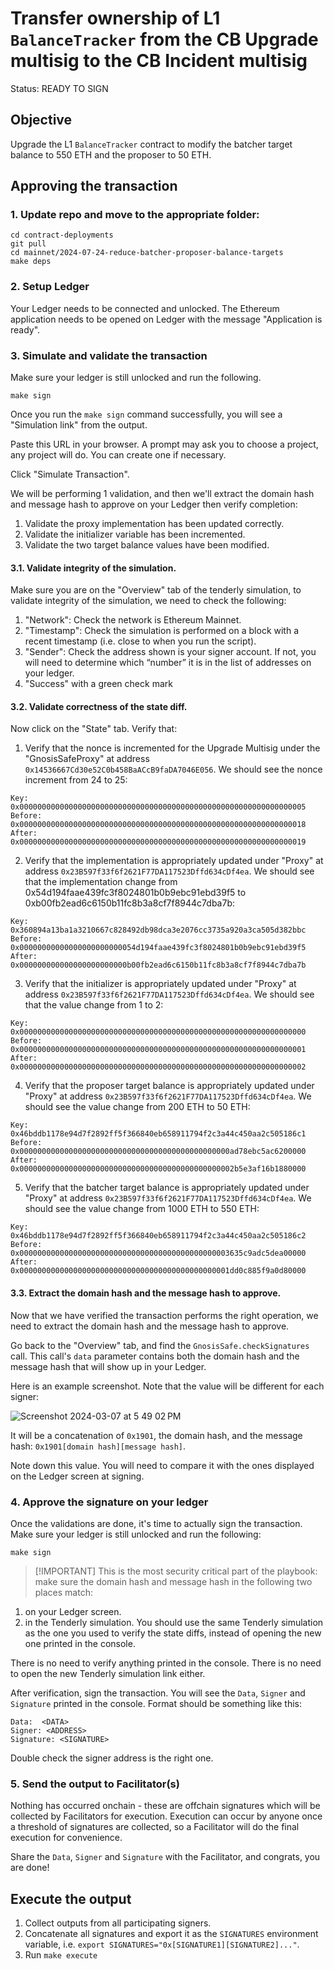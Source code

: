 # Transfer ownership of L1 `BalanceTracker` from the CB Upgrade multisig to the CB Incident multisig 

Status: READY TO SIGN

## Objective

Upgrade the L1 `BalanceTracker` contract to modify the batcher target balance to 550 ETH and the proposer to 50 ETH.

## Approving the transaction

### 1. Update repo and move to the appropriate folder:
```
cd contract-deployments
git pull
cd mainnet/2024-07-24-reduce-batcher-proposer-balance-targets
make deps
```

### 2. Setup Ledger

Your Ledger needs to be connected and unlocked. The Ethereum
application needs to be opened on Ledger with the message "Application
is ready".

### 3. Simulate and validate the transaction

Make sure your ledger is still unlocked and run the following.

``` shell
make sign
```

Once you run the `make sign` command successfully, you will see a "Simulation link" from the output.

Paste this URL in your browser. A prompt may ask you to choose a
project, any project will do. You can create one if necessary.

Click "Simulate Transaction".

We will be performing 1 validation, and then we'll extract the domain hash and
message hash to approve on your Ledger then verify completion:

1. Validate the proxy implementation has been updated correctly.
2. Validate the initializer variable has been incremented.
3. Validate the two target balance values have been modified.


#### 3.1. Validate integrity of the simulation.

Make sure you are on the "Overview" tab of the tenderly simulation, to
validate integrity of the simulation, we need to check the following:

1. "Network": Check the network is Ethereum Mainnet.
2. "Timestamp": Check the simulation is performed on a block with a
   recent timestamp (i.e. close to when you run the script).
3. "Sender": Check the address shown is your signer account. If not,
   you will need to determine which “number” it is in the list of
   addresses on your ledger.
4. "Success" with a green check mark 


#### 3.2. Validate correctness of the state diff.

Now click on the "State" tab. Verify that:

1. Verify that the nonce is incremented for the Upgrade Multisig under the "GnosisSafeProxy" at address `0x14536667Cd30e52C0b458BaACcB9faDA7046E056`. We should see the nonce increment from 24 to 25:

```
Key: 0x0000000000000000000000000000000000000000000000000000000000000005
Before: 0x0000000000000000000000000000000000000000000000000000000000000018
After: 0x0000000000000000000000000000000000000000000000000000000000000019
```

2. Verify that the implementation is appropriately updated under "Proxy" at address `0x23B597f33f6f2621F77DA117523Dffd634cDf4ea`.
We should see that the implementation change from 0x54d194faae439fc3f8024801b0b9ebc91ebd39f5 to 0xb00fb2ead6c6150b11fc8b3a8cf7f8944c7dba7b:

```
Key: 0x360894a13ba1a3210667c828492db98dca3e2076cc3735a920a3ca505d382bbc
Before: 0x00000000000000000000000054d194faae439fc3f8024801b0b9ebc91ebd39f5
After: 0x000000000000000000000000b00fb2ead6c6150b11fc8b3a8cf7f8944c7dba7b
```

3. Verify that the initializer is appropriately updated under "Proxy" at address `0x23B597f33f6f2621F77DA117523Dffd634cDf4ea`.
   We should see that the value change from 1 to 2:

```
Key: 0x0000000000000000000000000000000000000000000000000000000000000000
Before: 0x0000000000000000000000000000000000000000000000000000000000000001
After: 0x0000000000000000000000000000000000000000000000000000000000000002
```

4. Verify that the proposer target balance is appropriately updated under "Proxy" at address `0x23B597f33f6f2621F77DA117523Dffd634cDf4ea`.
   We should see the value change from 200 ETH to 50 ETH:

```
Key: 0x46bddb1178e94d7f2892ff5f366840eb658911794f2c3a44c450aa2c505186c1
Before: 0x00000000000000000000000000000000000000000000000ad78ebc5ac6200000
After: 0x000000000000000000000000000000000000000000000002b5e3af16b1880000
```

5. Verify that the batcher target balance is appropriately updated under "Proxy" at address `0x23B597f33f6f2621F77DA117523Dffd634cDf4ea`.
   We should see the value change from 1000 ETH to 550 ETH:

```
Key: 0x46bddb1178e94d7f2892ff5f366840eb658911794f2c3a44c450aa2c505186c2
Before: 0x00000000000000000000000000000000000000000000003635c9adc5dea00000
After: 0x00000000000000000000000000000000000000000000001dd0c885f9a0d80000
```

#### 3.3. Extract the domain hash and the message hash to approve.

Now that we have verified the transaction performs the right
operation, we need to extract the domain hash and the message hash to
approve.

Go back to the "Overview" tab, and find the
`GnosisSafe.checkSignatures` call. This call's `data` parameter
contains both the domain hash and the message hash that will show up
in your Ledger.

Here is an example screenshot. Note that the value will be
different for each signer:

![Screenshot 2024-03-07 at 5 49 02 PM](https://github.com/base-org/contract-deployments/assets/84420280/1b7905f1-1350-4634-a804-7b4458d0ddc9)


It will be a concatenation of `0x1901`, the domain hash, and the
message hash: `0x1901[domain hash][message hash]`.

Note down this value. You will need to compare it with the ones
displayed on the Ledger screen at signing.

### 4. Approve the signature on your ledger

Once the validations are done, it's time to actually sign the
transaction. Make sure your ledger is still unlocked and run the
following:

``` shell
make sign
```

> [!IMPORTANT] This is the most security critical part of the
> playbook: make sure the domain hash and message hash in the
> following two places match:

1. on your Ledger screen.
2. in the Tenderly simulation. You should use the same Tenderly
   simulation as the one you used to verify the state diffs, instead
   of opening the new one printed in the console.

There is no need to verify anything printed in the console. There is
no need to open the new Tenderly simulation link either.

After verification, sign the transaction. You will see the `Data`,
`Signer` and `Signature` printed in the console. Format should be
something like this:

```
Data:  <DATA>
Signer: <ADDRESS>
Signature: <SIGNATURE>
```

Double check the signer address is the right one.

### 5. Send the output to Facilitator(s)

Nothing has occurred onchain - these are offchain signatures which
will be collected by Facilitators for execution. Execution can occur
by anyone once a threshold of signatures are collected, so a
Facilitator will do the final execution for convenience.

Share the `Data`, `Signer` and `Signature` with the Facilitator, and
congrats, you are done!


## Execute the output

1. Collect outputs from all participating signers.
2. Concatenate all signatures and export it as the `SIGNATURES`
   environment variable, i.e. `export
   SIGNATURES="0x[SIGNATURE1][SIGNATURE2]..."`.
3. Run `make execute`
